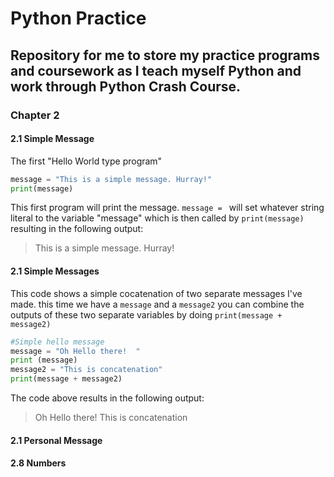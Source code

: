 # Python Practice

## Repository for me to store my practice programs and coursework as I teach myself Python and work through Python Crash Course.


### Chapter 2

#### 2.1 Simple Message
The first "Hello World type program"
```python
message = "This is a simple message. Hurray!"
print(message)
```
This first program will print the message. `message = ` will set whatever string literal to the variable "message" which is then called by `print(message)` resulting in the following output:
>This is a simple message. Hurray!


#### 2.1 Simple Messages

This code shows a simple cocatenation of two separate messages I've made.
this time we have a `message` and a `message2` you can combine the outputs of these two separate variables by doing `print(message + message2)`

```python
#Simple hello message
message = "Oh Hello there!  "
print (message)
message2 = "This is concatenation"
print(message + message2)
```
The code above results in the following output:
>Oh Hello there! This is concatenation


#### 2.1 Personal Message




#### 2.8 Numbers




